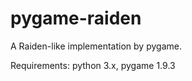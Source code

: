 # pygame-raiden
A Raiden-like implementation by pygame.

Requirements:
    python 3.x,
    pygame 1.9.3
